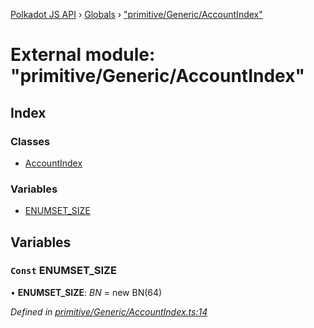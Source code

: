 [Polkadot JS API](../README.md) › [Globals](../globals.md) › ["primitive/Generic/AccountIndex"](_primitive_generic_accountindex_.md)

# External module: "primitive/Generic/AccountIndex"

## Index

### Classes

* [AccountIndex](../classes/_primitive_generic_accountindex_.accountindex.md)

### Variables

* [ENUMSET_SIZE](_primitive_generic_accountindex_.md#const-enumset_size)

## Variables

### `Const` ENUMSET_SIZE

• **ENUMSET_SIZE**: *BN* =  new BN(64)

*Defined in [primitive/Generic/AccountIndex.ts:14](https://github.com/polkadot-js/api/blob/f73c018/packages/types/src/primitive/Generic/AccountIndex.ts#L14)*
